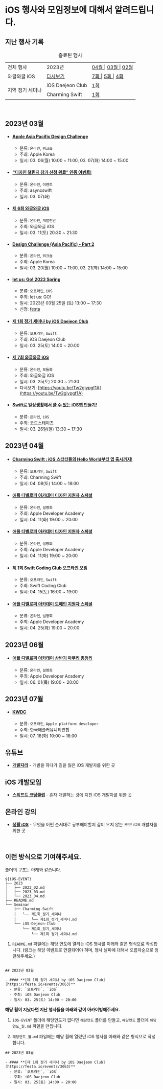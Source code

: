 # iOS 행사와 모임정보에 대해서 알려드립니다.

## 지난 행사 기록

<table>
	<caption>종료된 행사</caption>
	<tr>
    <td> 전체 행사 </td>
		<td> 2023년 </td>
		<td>
      <a href="./2023/2023_04.md"> 04월 </a> | 
			<a href="./2023/2023_03.md"> 03월 </a> | 
			<a href="./2023/2023_02.md"> 02월 </a>
		</td>
	</tr>
  <tr>
    <td> 와글와글 iOS </td>
    <td> <a href="https://youtube.com/playlist?list=PL1PI2d-NlJ8t2X2VMihKC3uyCTR9yCJeQ"> 다시보기 </a> </td>
		<td>
      <a href="https://github.com/Swift-Coding-Club/iOS-EVENT/blob/main/2023/2023_03.md#%EC%A0%9C-7%ED%9A%8C-%EC%99%80%EA%B8%80%EC%99%80%EA%B8%80-ios"> 7회 </a>
        |
			<a href="https://github.com/Swift-Coding-Club/iOS-EVENT/blob/main/2023/2023_02.md#%EC%A0%9C-5%ED%9A%8C-%EC%99%80%EA%B8%80%EC%99%80%EA%B8%80-ios"> 5회 </a>
      |
      <a href="https://github.com/Swift-Coding-Club/iOS-EVENT/blob/main/2023/2023_02.md#%EC%A0%9C-4%ED%9A%8C-%EC%99%80%EA%B8%80%EC%99%80%EA%B8%80-ios"> 4회 </a>
    	</td>
    </tr>
  </tr>
  <tr>
    <td rowspan="4" > 지역 정기 세미나 </td>
    <tr>
      <td> iOS Daejeon Club </td>
      <td>
        <a href="https://github.com/Swift-Coding-Club/iOS-EVENT/blob/main/Seminar/iOS-Dejeon-Club/%EC%A0%9C1%ED%9A%8C_%EC%A0%95%EA%B8%B0_%EC%84%B8%EB%AF%B8%EB%82%98/%EC%A0%9C1%ED%9A%8C_%EC%A0%95%EA%B8%B0_%EC%84%B8%EB%AF%B8%EB%82%98.md"> 1회 </a>
      </td>
    </tr>
    <tr>
      <td> Charming Swift </td>
      <td>
        <a href="https://github.com/Swift-Coding-Club/iOS-EVENT/blob/main/Seminar/Charming-Swift/%EC%A0%9C1%ED%9A%8C_%EC%A0%95%EA%B8%B0_%EC%84%B8%EB%AF%B8%EB%82%98/%EC%A0%9C1%ED%9A%8C_%EC%A0%95%EA%B8%B0_%EC%84%B8%EB%AF%B8%EB%82%98.md"> 1회 </a>
      </td>
    </tr>

  </tr>

</table>

<br />

## 2023년 03월

- #### **[Apple Asia Pacific Design Challenge](https://developer.apple.com/kr/events/schedule/)**

  - 분류: `온라인`, `워크숍`
  - 주최: Apple Korea
  - 일시: 03. 06(월) 10:00 ~ 11:00, 03. 07(화) 14:00 ~ 15:00

- #### **[“디자인 챌린지 참가 신청 완료” 인증 이벤트!](https://www.instagram.com/p/CpZmvfmvMwq/?igshid=MDJmNzVkMjY%3D&fbclid=IwAR3O4gbii2wLhys4hAOF4GGLKj5Ln8AmkjyUC29f77X3T1a4W5PpOaR4zw0)**

  - 분류: `온라인`, `이벤트`
  - 주최: asyncswift
  - 일시: 03. 07(화)

- #### **[제 6회 와글와글 iOS](https://leeo75.notion.site/6-iOS-2023-3-xx-1298c5fbbf0d4b2ca2af26892f406a75)**

  - 분류: `온라인`, `개발전반`
  - 주최: 와글와글 iOS
  - 일시: 03. 11(토) 20:30 ~ 21:30

- #### **[Design Challenge (Asia Pacific) - Part 2](https://developer.apple.com/events/view/2C68444T22/dashboard)**

  - 분류: `온라인`, `워크숍`
  - 주최: Apple Korea
  - 일시: 03. 20(월) 10:00 ~ 11:00, 03. 21(화) 14:00 ~ 15:00

- #### **[let us: Go! 2023 Spring](https://let-us-go-2023-spring.vercel.app/)**

  - 분류: `오프라인`, `iOS`
  - 주최: let us: GO!
  - 일시: 2023년 03월 25일 (토) 13:00 ~ 17:30
  - 신청: [festa](https://festa.io/events/rHLtLFeepwPu3Gwjm3Lq9a)

- #### **[제 1회 정기 세미나 by iOS Daejeon Club](https://festa.io/events/3063)**

  - 분류: `오프라인`, `Swift`
  - 주최: iOS Daejeon Club
  - 일시: 03. 25(토) 14:00 ~ 20:00

- #### **[제 7회 와글와글 iOS](https://www.notion.so/leeo75/7-iOS-2023-3-25-13880c4f2afd4a1c8cdab3ce68ed14fd?pvs=4)**

  - 분류: `온라인`, `모듈화`
  - 주최: 와글와글 iOS
  - 일시: 03. 25(토) 20:30 ~ 21:30
  - 다시보기: [https://youtu.be/Tw2giypgf1A](https://youtu.be/Tw2giypgf1A)

- #### **[Swift로 일상생활에서 쓸 수 있는 iOS앱 만들기!](https://event-us.kr/cs/event/58735?mibextid=S66gvF)**

  - 분류: `온라인`, `iOS`
  - 주최: 코드스테이츠
  - 일시: 03. 26일(일) 13:30 ~ 17:30

## 2023년 04월

- #### **[Charming Swift : iOS 스터터들의 Hello World부터 앱 출시까지!](https://festa.io/events/3218)**

  - 분류: `오프라인`, `Swift`
  - 주최: Charming Swift
  - 일시: 04. 08(토) 14:00 ~ 18:00

- #### **[애플 디벨로퍼 아카데미 디자인 지원자 스페셜](bit.ly/design_apr11)**

  - 분류: `온라인`, `설명회`
  - 주최: Apple Developer Academy
  - 일시: 04. 11(화) 19:00 ~ 20:00

- #### **[애플 디벨로퍼 아카데미 디자인 지원자 스페셜](bit.ly/design_apr11)**

  - 분류: `온라인`, `설명회`
  - 주최: Apple Developer Academy
  - 일시: 04. 11(화) 19:00 ~ 20:00

- #### **[제 1회 Swift Coding Club 오프라인 모임](https://festa.io/events/3316)**

  - 분류: `오프라인`, `Swift`
  - 주최: Swift Coding Club
  - 일시: 04. 15(토) 16:00 ~ 19:00

- #### **[애플 디벨로퍼 아카데미 도메인 지원자 스페셜](bit.ly/domain_apr25)**

  - 분류: `온라인`, `설명회`
  - 주최: Apple Developer Academy
  - 일시: 04. 25(화) 19:00 ~ 20:00

## 2023년 06월

- #### **[애플 디벨로퍼 아카데미 상반기 마무리 총정리](bit.ly/final_jun1)**

  - 분류: `온라인`, `설명회`
  - 주최: Apple Developer Academy
  - 일시: 06. 01(목) 19:00 ~ 20:00

## 2023년 07월

- #### **[KWDC]()**

  - 분류: `오프라인`, `Apple platform developer`
  - 주최: 한국애플커뮤니티연합
  - 일시: 07. 18(화) 10:00 ~ 18:00

## 유튜브

- **[개발자리](https://www.youtube.com/@Leeo25)** - 개발을 하다가 길을 잃은 iOS 개발자를 위한 곳

## iOS 개발모임

- **[스위프트 코딩클럽](https://discord.gg/w4T2zgvbPv)** - 혼자 개발하는 것에 지친 iOS 개발자를 위한 곳

## 온라인 강의

- **[생활 iOS](https://www.opentutorials.org/course/5022)** - 무엇을 어떤 순서대로 공부해야할지 감이 오지 않는 초보 iOS 개발자를 위한 곳

<br>

## 이런 방식으로 기여해주세요.

폴더의 구조는 아래와 같습니다.

```
${iOS-EVENT}
├── 2023
│   ├── 2023_02.md
│   ├── 2023_03.md
│   └── 2023_04.md
├── README.md
└── Seminar
    ├── Charming-Swift
    │   └── 제1회_정기_세미나
    │       └── 제1회_정기_세미나.md
    └── iOS-Dejeon-Club
        └── 제1회_정기_세미나
            └── 제1회_정기_세미나.md
```

1. `README.md` 파일에는 해당 연도에 열리는 iOS 행사를 아래와 같은 형식으로 작성합니다. (링크는 해당 이벤트로 연결되어야 하며, 행사 날짜에 대해서 오름차순으로 정렬해주세요.)

```

## 2023년 03월

- #### **[제 1회 정기 세미나 by iOS Daejeon Club](https://festa.io/events/3063)**
  - 분류: `오프라인`, `iOS`
  - 주최: iOS Daejeon Club
  - 일시: 03. 25(토) 14:00 ~ 20:00

```

**해당 월이 지났다면 지난 행사들을 아래와 같이 아카이빙해주세요.**

1. `iOS-EVENT` 폴더에 해당연도가 없다면 `해당연도` 폴더를 만들고, `해당연도` 폴더에 `해당연도_월.md` 파일을 만듭니다.

2. `해당연도_월.md` 파일에는 해당 월에 열렸던 iOS 행사를 아래와 같은 형식으로 작성합니다.

```
## 2023년 03월

- #### **[제 1회 정기 세미나 by iOS Daejeon Club](https://festa.io/events/3063)**
  - 분류: `오프라인`, `iOS`
  - 주최: iOS Daejeon Club
  - 일시: 03. 25(토) 14:00 ~ 20:00

```
